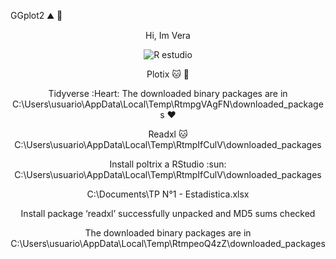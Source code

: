 
GGplot2 :mountain: :rainbow:  




<div id="header" align="center">
 <imag src=(https://github.com/Vera2376/R-studio-Librer-as/assets/103527322/982035d2-0e4d-448c-b47b-f722f2284b7c)
<hi aling="center"> Hi, Im Vera</hi>





![R estudio](https://github.com/Vera2376/R-studio-Librer-as/assets/103527322/1a256e15-920e-416b-b0ae-72990259f32d)









Plotix :cat: :butterfly:

Tidyverse :Heart: The downloaded binary packages are in
	C:\Users\usuario\AppData\Local\Temp\RtmpgVAgFN\downloaded_packages :heart:
	
Readxl :cat: 
		C:\Users\usuario\AppData\Local\Temp\RtmpIfCulV\downloaded_packages

Install poltrix a RStudio :sun: C:\Users\usuario\AppData\Local\Temp\RtmpIfCulV\downloaded_packages

C:\\Documents\\TP N°1 - Estadistica.xlsx

Install package ‘readxl’ successfully unpacked and MD5 sums checked

The downloaded binary packages are in
	C:\Users\usuario\AppData\Local\Temp\RtmpeoQ4zZ\downloaded_packages
>


  
